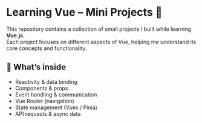 # Learning Vue – Mini Projects 🚀

This repository contains a collection of small projects I built while learning **Vue.js**.  
Each project focuses on different aspects of Vue, helping me understand its core concepts and functionality.

## 🔹 What’s inside
- Reactivity & data binding  
- Components & props  
- Event handling & communication  
- Vue Router (navigation)  
- State management (Vuex / Pinia)  
- API requests & async data  
